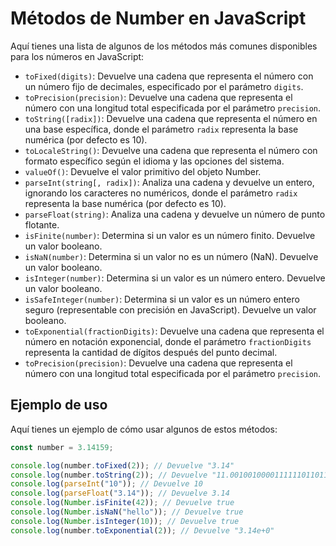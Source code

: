 # Métodos de Number en JavaScript

Aquí tienes una lista de algunos de los métodos más comunes disponibles para los números en JavaScript:

- `toFixed(digits)`: Devuelve una cadena que representa el número con un número fijo de decimales, especificado por el parámetro `digits`.
- `toPrecision(precision)`: Devuelve una cadena que representa el número con una longitud total especificada por el parámetro `precision`.
- `toString([radix])`: Devuelve una cadena que representa el número en una base específica, donde el parámetro `radix` representa la base numérica (por defecto es 10).
- `toLocaleString()`: Devuelve una cadena que representa el número con formato específico según el idioma y las opciones del sistema.
- `valueOf()`: Devuelve el valor primitivo del objeto Number.
- `parseInt(string[, radix])`: Analiza una cadena y devuelve un entero, ignorando los caracteres no numéricos, donde el parámetro `radix` representa la base numérica (por defecto es 10).
- `parseFloat(string)`: Analiza una cadena y devuelve un número de punto flotante.
- `isFinite(number)`: Determina si un valor es un número finito. Devuelve un valor booleano.
- `isNaN(number)`: Determina si un valor no es un número (NaN). Devuelve un valor booleano.
- `isInteger(number)`: Determina si un valor es un número entero. Devuelve un valor booleano.
- `isSafeInteger(number)`: Determina si un valor es un número entero seguro (representable con precisión en JavaScript). Devuelve un valor booleano.
- `toExponential(fractionDigits)`: Devuelve una cadena que representa el número en notación exponencial, donde el parámetro `fractionDigits` representa la cantidad de dígitos después del punto decimal.
- `toPrecision(precision)`: Devuelve una cadena que representa el número con una longitud total especificada por el parámetro `precision`.

## Ejemplo de uso

Aquí tienes un ejemplo de cómo usar algunos de estos métodos:

```javascript
const number = 3.14159;

console.log(number.toFixed(2)); // Devuelve "3.14"
console.log(number.toString(2)); // Devuelve "11.0010010000111111011011"
console.log(parseInt("10")); // Devuelve 10
console.log(parseFloat("3.14")); // Devuelve 3.14
console.log(Number.isFinite(42)); // Devuelve true
console.log(Number.isNaN("hello")); // Devuelve true
console.log(Number.isInteger(10)); // Devuelve true
console.log(number.toExponential(2)); // Devuelve "3.14e+0"
